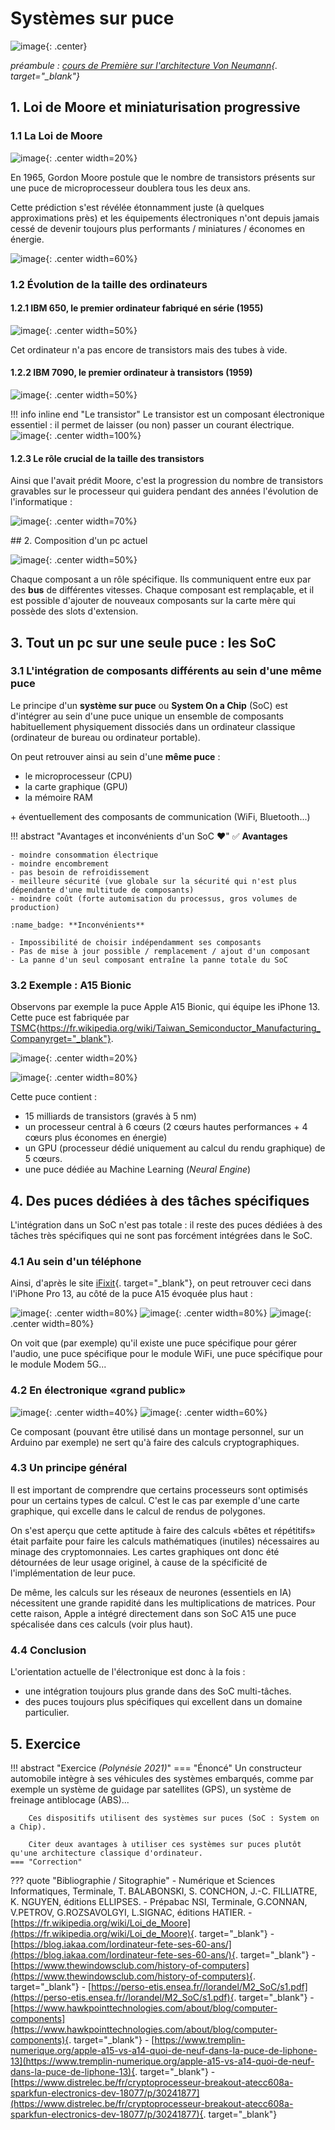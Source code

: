 # Systèmes sur puce

![image](data/BO.png){: .center}

*préambule : [cours de Première sur l'architecture Von Neumann](https://lyceemed.forge.aeif.fr/pnsi/T3_Architecture_materielle/Chapitre_2:_Architecture_Von_Neumann/cours/){. target="_blank"}*




## 1. Loi de Moore et miniaturisation progressive

### 1.1 La Loi de Moore
![image](data/moore.png){: .center width=20%}

En 1965, Gordon Moore postule que le nombre de transistors présents sur une puce de microprocesseur doublera tous les deux ans.

Cette prédiction s'est révélée étonnamment juste (à quelques approximations près) et les équipements électroniques n'ont depuis jamais cessé de devenir toujours plus performants / miniatures / économes en énergie.

![image](data/Loi_de_Moore.png){: .center width=60%}

### 1.2  Évolution de la taille des ordinateurs

#### 1.2.1 IBM 650, le premier ordinateur fabriqué en série (1955)

![image](data/ibm650.jpg){: .center width=50%}

Cet ordinateur n'a pas encore de transistors mais des tubes à vide.

#### 1.2.2 IBM 7090, le premier ordinateur à transistors (1959)

![image](data/ibm7090.webp){: .center width=50%}

!!! info inline end "Le transistor"
    Le transistor est un composant électronique essentiel : il permet de laisser (ou non) passer un courant électrique.
    ![image](data/trans.png){: .center width=100%}
    



#### 1.2.3 Le rôle crucial de la taille des transistors
Ainsi que l'avait prédit Moore, c'est la progression du nombre de transistors gravables sur le processeur qui guidera pendant des années l'évolution de l'informatique :

![image](data/evol_transistors.png){: .center width=70%}



## 2. Composition d'un pc actuel

![image](data/inside.jpg){: .center width=50%}

Chaque composant a un rôle spécifique. Ils communiquent entre eux par des **bus** de différentes vitesses. Chaque composant est remplaçable, et il est possible d'ajouter de nouveaux composants sur la carte mère qui possède des slots d'extension.

## 3. Tout un pc sur une seule puce : les SoC


### 3.1 L'intégration de composants différents au sein d'une même puce

Le principe d'un **système sur puce** ou **System On a Chip** (SoC) est d'intégrer au sein d'une puce unique un ensemble de composants habituellement physiquement dissociés dans un ordinateur classique (ordinateur de bureau ou ordinateur portable).

On peut retrouver ainsi au sein d'une **même puce** :

- le microprocesseur (CPU)
- la carte graphique (GPU)
- la mémoire RAM

\+ éventuellement des composants de communication (WiFi, Bluetooth...)


!!! abstract "Avantages et inconvénients d'un SoC :heart:"
    :white_check_mark: **Avantages**

    - moindre consommation électrique
    - moindre encombrement
    - pas besoin de refroidissement
    - meilleure sécurité (vue globale sur la sécurité qui n'est plus dépendante d'une multitude de composants)
    - moindre coût (forte automisation du processus, gros volumes de production)

    :name_badge: **Inconvénients**

    - Impossibilité de choisir indépendamment ses composants
    - Pas de mise à jour possible / remplacement / ajout d'un composant
    - La panne d'un seul composant entraîne la panne totale du SoC


### 3.2 Exemple : A15 Bionic
Observons par exemple la puce Apple A15 Bionic, qui équipe les iPhone 13. Cette puce est fabriquée par [TSMC](https://fr.wikipedia.org/wiki/Taiwan_Semiconductor_Manufacturing_Company){https://fr.wikipedia.org/wiki/Taiwan_Semiconductor_Manufacturing_Companyrget="_blank"}.


![image](data/Apple_A15.jpg){: .center  width=20%}

![image](data/A15_inside.webp){: .center width=80%}

Cette puce contient :

- 15 milliards de transistors (gravés à 5 nm)
- un processeur central à 6 cœurs (2 cœurs hautes performances + 4 cœurs plus économes en énergie)
- un GPU (processeur dédié uniquement au calcul du rendu graphique) de 5 cœurs.
- une puce dédiée au Machine Learning (*Neural Engine*)




## 4. Des puces dédiées à des tâches spécifiques


L'intégration dans un SoC n'est pas totale : il reste des puces dédiées à des tâches très spécifiques qui ne sont pas forcément intégrées dans le SoC.

### 4.1 Au sein d'un téléphone
Ainsi, d'après le site [iFixit](https://fr.ifixit.com/Tutoriel/Identification+compl%C3%A8te+des+puces+de+l'iPhone+13+Pro/144993){. target="_blank"}, on peut retrouver ceci dans l'iPhone Pro 13, au côté de la puce A15 évoquée plus haut :

![image](data/ifixit1.png){: .center width=80%}
![image](data/ifixit2.png){: .center width=80%}
![image](data/ifixit3.png){: .center width=80%} 


On voit que (par exemple) qu'il existe une puce spécifique pour gérer l'audio, une puce spécifique pour le module WiFi, une puce spécifique pour le module Modem 5G...

### 4.2 En électronique «grand public»

![image](data/crypto.png){: .center width=40%}
![image](data/specs.png){: .center width=60%}

Ce composant (pouvant être utilisé dans un montage personnel, sur un Arduino par exemple) ne sert qu'à faire des calculs cryptographiques.

### 4.3 Un principe général

Il est important de comprendre que certains processeurs sont optimisés pour un certains types de calcul. C'est le cas par exemple d'une carte graphique, qui excelle dans le calcul de rendus de polygones.

On s'est aperçu que cette aptitude à faire des calculs «bêtes et répétitifs» était parfaite pour faire les calculs mathématiques (inutiles) nécessaires
au minage des cryptomonnaies. Les cartes graphiques ont donc été détournées de leur usage originel, à cause de la spécificité de l'implémentation de leur puce.

De même, les calculs sur les réseaux de neurones (essentiels en IA) nécessitent une grande rapidité dans les multiplications de matrices. Pour cette raison, Apple a intégré directement dans son SoC A15 une puce spécalisée dans ces calculs (voir plus haut).


### 4.4 Conclusion

L'orientation actuelle de l'électronique est donc à la fois :

- une intégration toujours plus grande dans des SoC multi-tâches.
- des puces toujours plus spécifiques qui excellent dans un domaine particulier.

## 5. Exercice

!!! abstract "Exercice *(Polynésie 2021)*"
    === "Énoncé"
        Un constructeur automobile intègre à ses véhicules des systèmes embarqués, comme par exemple un système de guidage par satellites (GPS), un système de freinage antiblocage (ABS)... 

        Ces dispositifs utilisent des systèmes sur puces (SoC : System on a Chip).

        Citer deux avantages à utiliser ces systèmes sur puces plutôt qu'une architecture classique d'ordinateur.
    === "Correction"
         


??? quote "Bibliographie / Sitographie"
    - Numérique et Sciences Informatiques, Terminale, T. BALABONSKI, S. CONCHON, J.-C. FILLIATRE, K. NGUYEN, éditions ELLIPSES.
    - Prépabac NSI, Terminale, G.CONNAN, V.PETROV, G.ROZSAVOLGYI, L.SIGNAC, éditions HATIER.
    - [https://fr.wikipedia.org/wiki/Loi_de_Moore](https://fr.wikipedia.org/wiki/Loi_de_Moore){. target="_blank"}
    - [https://blog.iakaa.com/lordinateur-fete-ses-60-ans/](https://blog.iakaa.com/lordinateur-fete-ses-60-ans/){. target="_blank"}
    - [https://www.thewindowsclub.com/history-of-computers](https://www.thewindowsclub.com/history-of-computers){. target="_blank"}
    - [https://perso-etis.ensea.fr//lorandel/M2_SoC/s1.pdf](https://perso-etis.ensea.fr//lorandel/M2_SoC/s1.pdf){. target="_blank"}
    - [https://www.hawkpointtechnologies.com/about/blog/computer-components](https://www.hawkpointtechnologies.com/about/blog/computer-components){. target="_blank"}
    - [https://www.tremplin-numerique.org/apple-a15-vs-a14-quoi-de-neuf-dans-la-puce-de-liphone-13](https://www.tremplin-numerique.org/apple-a15-vs-a14-quoi-de-neuf-dans-la-puce-de-liphone-13){. target="_blank"}
    - [https://www.distrelec.be/fr/cryptoprocesseur-breakout-atecc608a-sparkfun-electronics-dev-18077/p/30241877](https://www.distrelec.be/fr/cryptoprocesseur-breakout-atecc608a-sparkfun-electronics-dev-18077/p/30241877){. target="_blank"}


